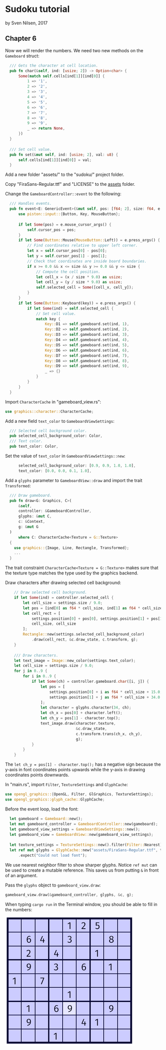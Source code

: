 # Sudoku tutorial
by Sven Nilsen, 2017

## Chapter 6

Now we will render the numbers.
We need two new methods on the `Gameboard` struct:

```rust
  /// Gets the character at cell location.
  pub fn char(&self, ind: [usize; 2]) -> Option<char> {
      Some(match self.cells[ind[1]][ind[0]] {
          1 => '1',
          2 => '2',
          3 => '3',
          4 => '4',
          5 => '5',
          6 => '6',
          7 => '7',
          8 => '8',
          9 => '9',
          _ => return None,
      })
  }

  /// Set cell value.
  pub fn set(&mut self, ind: [usize; 2], val: u8) {
      self.cells[ind[1]][ind[0]] = val;
  }
```

Add a new folder "assets/" to the "sudoku/" project folder.

Copy "FiraSans-Regular.ttf" and "LICENSE" to the [assets](./assets/) folder.

Change the `GameboardController::event` to the following:

```rust
  /// Handles events.
  pub fn event<E: GenericEvent>(&mut self, pos: [f64; 2], size: f64, e: &E) {
      use piston::input::{Button, Key, MouseButton};

      if let Some(pos) = e.mouse_cursor_args() {
          self.cursor_pos = pos;
      }
      if let Some(Button::Mouse(MouseButton::Left)) = e.press_args() {
          // Find coordinates relative to upper left corner.
          let x = self.cursor_pos[0] - pos[0];
          let y = self.cursor_pos[1] - pos[1];
          // Check that coordinates are inside board boundaries.
          if x >= 0.0 && x <= size && y >= 0.0 && y <= size {
              // Compute the cell position.
              let cell_x = (x / size * 9.0) as usize;
              let cell_y = (y / size * 9.0) as usize;
              self.selected_cell = Some([cell_x, cell_y]);
          }
      }
      if let Some(Button::Keyboard(key)) = e.press_args() {
          if let Some(ind) = self.selected_cell {
              // Set cell value.
              match key {
                  Key::D1 => self.gameboard.set(ind, 1),
                  Key::D2 => self.gameboard.set(ind, 2),
                  Key::D3 => self.gameboard.set(ind, 3),
                  Key::D4 => self.gameboard.set(ind, 4),
                  Key::D5 => self.gameboard.set(ind, 5),
                  Key::D6 => self.gameboard.set(ind, 6),
                  Key::D7 => self.gameboard.set(ind, 7),
                  Key::D8 => self.gameboard.set(ind, 8),
                  Key::D9 => self.gameboard.set(ind, 9),
                  _ => {}
              }
          }
      }
  }
```

Import `CharacterCache` in "gameboard_view.rs":

```rust
use graphics::character::CharacterCache;
```

Add a new field `text_color` to `GameboardViewSettings`:

```rust
  /// Selected cell background color.
  pub selected_cell_background_color: Color,
  /// Text color.
  pub text_color: Color,
```

Set the value of `text_color` in `GameboardViewSettings::new`:

```rust
      selected_cell_background_color: [0.9, 0.9, 1.0, 1.0],
      text_color: [0.0, 0.0, 0.1, 1.0],
```

Add a `glyphs` parameter to `GameboardView::draw` and import the trait `Transformed`:

```rust
  /// Draw gameboard.
  pub fn draw<G: Graphics, C>(
      &self,
      controller: &GameboardController,
      glyphs: &mut C,
      c: &Context,
      g: &mut G
  )
      where C: CharacterCache<Texture = G::Texture>
  {
    use graphics::{Image, Line, Rectangle, Transformed};
    ...
  }
```

The trait constraint `CharacterCache<Texture = G::Texture>` makes sure that
the texture type matches the type used by the graphics backend.

Draw characters after drawing selected cell background:

```rust
    // Draw selected cell background.
    if let Some(ind) = controller.selected_cell {
        let cell_size = settings.size / 9.0;
        let pos = [ind[0] as f64 * cell_size, ind[1] as f64 * cell_size];
        let cell_rect = [
            settings.position[0] + pos[0], settings.position[1] + pos[1],
            cell_size, cell_size
        ];
        Rectangle::new(settings.selected_cell_background_color)
            .draw(cell_rect, &c.draw_state, c.transform, g);
    }

    /// Draw characters.
    let text_image = Image::new_color(settings.text_color);
    let cell_size = settings.size / 9.0;
    for j in 0..9 {
        for i in 0..9 {
            if let Some(ch) = controller.gameboard.char([i, j]) {
                let pos = [
                    settings.position[0] + i as f64 * cell_size + 15.0,
                    settings.position[1] + j as f64 * cell_size + 34.0
                ];
                let character = glyphs.character(34, ch);
                let ch_x = pos[0] + character.left();
                let ch_y = pos[1] - character.top();
                text_image.draw(character.texture,
                                &c.draw_state,
                                c.transform.trans(ch_x, ch_y),
                                g);
            }
        }
    }
```

The `let ch_y = pos[1] - character.top();` has a negative sign because the
y-axis in font coordinates points upwards while the y-axis in drawing coordinates points downwards.

In "main.rs", import `Filter`, `TextureSettings` and `GlyphCache`:

```rust
use opengl_graphics::{OpenGL, Filter, GlGraphics, TextureSettings};
use opengl_graphics::glyph_cache::GlyphCache;
```

Before the event loop, load the font:

```rust
  let gameboard = Gameboard::new();
  let mut gameboard_controller = GameboardController::new(gameboard);
  let gameboard_view_settings = GameboardViewSettings::new();
  let gameboard_view = GameboardView::new(gameboard_view_settings);

  let texture_settings = TextureSettings::new().filter(Filter::Nearest);
  let ref mut glyphs = GlyphCache::new("assets/FiraSans-Regular.ttf", texture_settings)
      .expect("Could not load font");
```

We use nearest neighbor filter to show sharper glyphs.
Notice `ref mut` can be used to create a mutable reference.
This saves us from putting `&` in front of an argument.

Pass the `glyphs` object to `gameboard_view.draw`:

```rust
gameboard_view.draw(&gameboard_controller, glyphs, &c, g);
```

When typing `cargo run` in the Terminal window, you should be able to fill
in the numbers:

![fill in numbers](./images/fill-in-numbers.png)
